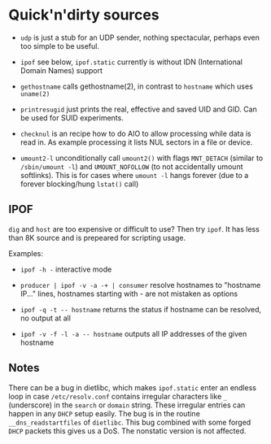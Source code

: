 Quick'n'dirty sources
=====================

- `udp` is just a stub for an UDP sender, nothing spectacular, perhaps even too simple to be useful.

- `ipof` see below, `ipof.static` currently is without IDN (International Domain Names) support

- `gethostname` calls gethostname(2), in contrast to `hostname` which uses `uname(2)`

- `printresugid` just prints the real, effective and saved UID and GID.  Can be used for SUID experiments.

- `checknul` is an recipe how to do AIO to allow processing while data is read in.  As example processing it lists NUL sectors in a file or device.

- `umount2-l` unconditionally call `umount2()` with flags `MNT_DETACH` (similar to `/sbin/umount -l`) and `UMOUNT_NOFOLLOW` (to not accidentally umount softlinks).
  This is for cases where `umount -l` hangs forever (due to a forever blocking/hung `lstat()` call)


IPOF
----

`dig` and `host` are too expensive or difficult to use?  Then try `ipof`.  It has less than 8K source and is prepeared for scripting usage.

Examples:

- `ipof -h -` interactive mode

- `producer | ipof -v -a -+ | consumer` resolve hostnames to "hostname IP..." lines, hostnames starting with - are not mistaken as options

- `ipof -q -t -- hostname` returns the status if hostname can be resolved, no output at all

- `ipof -v -f -l -a -- hostname` outputs all IP addresses of the given hostname


Notes
-----

There can be a bug in dietlibc, which makes `ipof.static` enter an endless loop in case `/etc/resolv.conf` contains irregular characters like `_` (underscore) in the `search` or `domain` string.  These irregular entries can happen in any `DHCP` setup easily.  The bug is in the routine `__dns_readstartfiles` of `dietlibc`.  This bug combined with some forged `DHCP` packets this gives us a DoS.  The nonstatic version is not affected.

